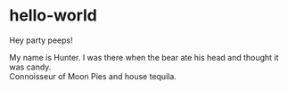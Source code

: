 # hello-world

Hey party peeps!

My name is Hunter.  I was there when the bear ate his head and thought it was candy.  
Connoisseur of Moon Pies and house tequila. 
